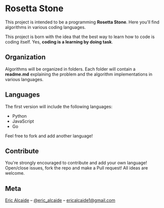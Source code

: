 # Rosetta Stone

This project is intended to be a programming **Rosetta Stone**. Here you'll find algorithms in various coding languages.

This project is born with the idea that the best way to learn how to code is coding itself. Yes, **coding is a learning by doing task**.

## Organization

Algorithms will be organized in folders. Each folder will contain a **readme.md** explaining the problem and the algorithm implementations in various languages.

## Languages

The first version will include the following languages:
* Python
* JavaScript
* Go

Feel free to fork and add another language!

## Contribute

You're strongly encouraged to contribute and add your own language! Open/close issues, fork the repo and make a Pull request! All ideas are welcome.

## Meta
[Eric Alcaide](https://github.com/EricAlcaide/) – [@eric_alcaide](https://twitter.com/eric_alcaide) – ericalcaide1@gmail.com